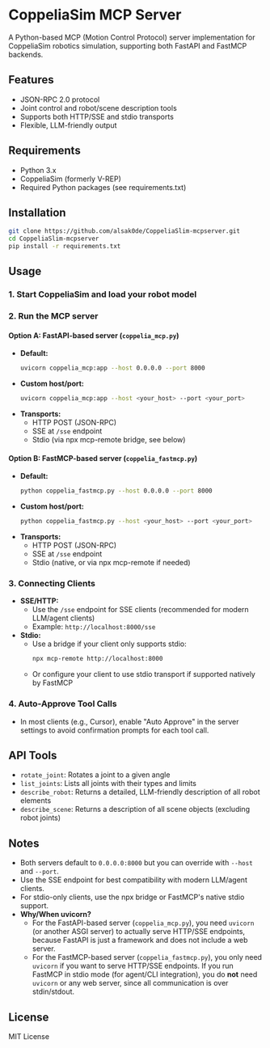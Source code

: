# CoppeliaSim MCP Server

A Python-based MCP (Motion Control Protocol) server implementation for CoppeliaSim robotics simulation, supporting both FastAPI and FastMCP backends.

## Features
- JSON-RPC 2.0 protocol
- Joint control and robot/scene description tools
- Supports both HTTP/SSE and stdio transports
- Flexible, LLM-friendly output

## Requirements
- Python 3.x
- CoppeliaSim (formerly V-REP)
- Required Python packages (see requirements.txt)

## Installation
```bash
git clone https://github.com/alsak0de/CoppeliaSlim-mcpserver.git
cd CoppeliaSlim-mcpserver
pip install -r requirements.txt
```

## Usage

### 1. Start CoppeliaSim and load your robot model

### 2. Run the MCP server

#### Option A: FastAPI-based server (`coppelia_mcp.py`)
- **Default:**
  ```bash
  uvicorn coppelia_mcp:app --host 0.0.0.0 --port 8000
  ```
- **Custom host/port:**
  ```bash
  uvicorn coppelia_mcp:app --host <your_host> --port <your_port>
  ```
- **Transports:**
  - HTTP POST (JSON-RPC)
  - SSE at `/sse` endpoint
  - Stdio (via npx mcp-remote bridge, see below)

#### Option B: FastMCP-based server (`coppelia_fastmcp.py`)
- **Default:**
  ```bash
  python coppelia_fastmcp.py --host 0.0.0.0 --port 8000
  ```
- **Custom host/port:**
  ```bash
  python coppelia_fastmcp.py --host <your_host> --port <your_port>
  ```
- **Transports:**
  - HTTP POST (JSON-RPC)
  - SSE at `/sse` endpoint
  - Stdio (native, or via npx mcp-remote if needed)

### 3. Connecting Clients
- **SSE/HTTP:**
  - Use the `/sse` endpoint for SSE clients (recommended for modern LLM/agent clients)
  - Example: `http://localhost:8000/sse`
- **Stdio:**
  - Use a bridge if your client only supports stdio:
    ```bash
    npx mcp-remote http://localhost:8000
    ```
  - Or configure your client to use stdio transport if supported natively by FastMCP

### 4. Auto-Approve Tool Calls
- In most clients (e.g., Cursor), enable "Auto Approve" in the server settings to avoid confirmation prompts for each tool call.

## API Tools
- `rotate_joint`: Rotates a joint to a given angle
- `list_joints`: Lists all joints with their types and limits
- `describe_robot`: Returns a detailed, LLM-friendly description of all robot elements
- `describe_scene`: Returns a description of all scene objects (excluding robot joints)

## Notes
- Both servers default to `0.0.0.0:8000` but you can override with `--host` and `--port`.
- Use the SSE endpoint for best compatibility with modern LLM/agent clients.
- For stdio-only clients, use the npx bridge or FastMCP's native stdio support.
- **Why/When uvicorn?**
  - For the FastAPI-based server (`coppelia_mcp.py`), you need `uvicorn` (or another ASGI server) to actually serve HTTP/SSE endpoints, because FastAPI is just a framework and does not include a web server.
  - For the FastMCP-based server (`coppelia_fastmcp.py`), you only need `uvicorn` if you want to serve HTTP/SSE endpoints. If you run FastMCP in stdio mode (for agent/CLI integration), you do **not** need `uvicorn` or any web server, since all communication is over stdin/stdout.

## License
MIT License 